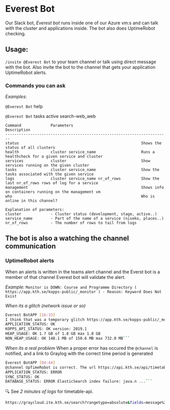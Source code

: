 # Everest Bot

Our Slack bot, _Everest bot_ runs inside one of our Azure vm:s and can talk with the cluster and applications inside. The bot also does UptimeRobot checking.

## Usage:

`/invite @Everest Bot` to your team channel or talk using direct message with the bot. Also invite the bot to the channel that gets your application UptimeRobot alerts.

### Commands you can ask

_Examples:_

`@Everest Bot` help

`@Everest Bot` tasks active search-web_web

```
Command             Parameters                              Description
------------------------------------------------------------------------
status                                                      Shows the status of all clusters
health              cluster service_name                    Runs a healthcheck for a given service and cluster
services            cluster                                 Show services running on the given cluster
tasks               cluster service_name                    Show the tasks associated with the given service
logs                cluster service_name nr_of_rows         Show the last nr_of_rows rows of log for a service
management                                                  Shows info on containers running on the management vm
who                                                         Who is online in this channel?

Explanation of parameters:
cluster             - Cluster status (development, stage, active..)
service_name        - Part of the name of a service (niseko, places..)
nr_of_rows          - The number of rows to tail from logs
```

## The bot is also a watching the channel communication

### UptimeRobot alerts

When an alerts is written in the teams alert channel and the Everst bot is a member of that channel Everest bot will validate the alert.

_Example:_
`Monitor is DOWN: Course and Programme Directory ( https://app.kth.se/kopps-public/_monitor ) - Reason: Keyword Does Not Exist`

_When its a glitch (network issue or so)_

````bash
Everest BotAPP [16:33]
I think that was a temporary glitch https://app.kth.se/kopps-public/_monitor works for me.
APPLICATION_STATUS: OK
KOPPS_API_STATUS: OK version: 2019.1
HEAP_USAGE: OK 1.7 GB of 1.8 GB max 1.8 GB
NON_HEAP_USAGE: OK 148.1 MB of 150.6 MB max 732.0 MB```
````

_When its a real problem_
When a proper error has occured the `@channel` is notified, and a link to Graylog with the correct time period is generated

````bash
Everest BotAPP [04:44]
@channel UpTimeRobot is correct. The url https://api.kth.se/api/timetable/_monitor gave status 200 and response:
APPLICATION_STATUS: ERROR
SYNC_STATUS: OK
DATABASE_STATUS: ERROR ElasticSearch index failure: java.n ...```
````

:mag: See _2 minutes of logs_ for timetable-api.

```bash
https://graycloud.ite.kth.se/search?rangetype=absolute&fields=message%2Csource&from=2019-06-11T02%3A42%3A11.738Z&to=2019-06-11T02%3A44%3A11.738Z&q=source%3Aactive+AND+image_name%3A/.%2Atimetable-api%3A2.1.43_cabb0a1.%2A/
```
